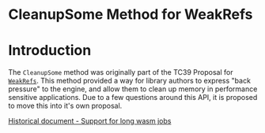 # CleanupSome Method for WeakRefs

# Introduction

The `CleanupSome` method was originally part of the TC39 Proposal for [`WeakRefs`](https://github.com/tc39/proposal-weakrefs). This method provided a way for library authors to express "back pressure" to the engine, and allow them to clean up memory in performance sensitive applications. Due to a few questions around this API, it is proposed to move this into it's own proposal.

[Historical document - Support for long wasm jobs](https://github.com/tc39/proposal-weakrefs/wiki/Support-for-long-wasm-jobs)
